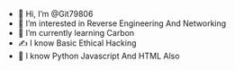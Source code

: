 - 👋 Hi, I’m @Git79806
- 👀 I’m interested in Reverse Engineering And Networking 
- 🌱 I’m currently learning Carbon
- ✍️ I know Basic Ethical Hacking 
- 🤝 I know Python Javascript And HTML Also

<!---
Git79806/Git79806 is a ✨ special ✨ repository because its `README.md` (this file) appears on your GitHub profile.
You can click the Preview link to take a look at your changes.
--->
